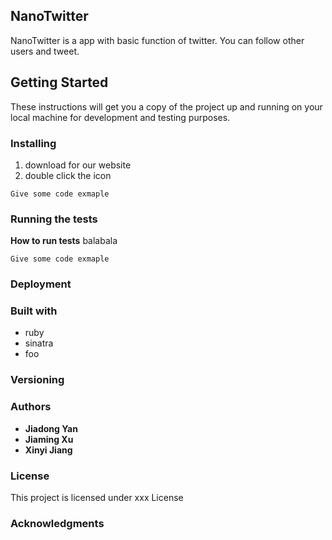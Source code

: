 ## NanoTwitter
NanoTwitter is a app with basic function of twitter. You can follow other users and tweet.

## Getting Started
These instructions will get you a copy of the project up and running on your local machine for development and testing purposes.
### Installing
1. download for our website
2. double click the icon
```
Give some code exmaple
```
### Running the tests
**How to run tests**
balabala
```
Give some code exmaple
```
### Deployment
### Built with
* ruby
* sinatra
* foo
### Versioning

### Authors
* **Jiadong Yan**
* **Jiaming Xu**
* **Xinyi Jiang**
### License
This project is licensed under xxx License
### Acknowledgments
